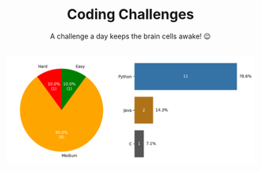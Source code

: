 <div align="center">
    <h1>Coding Challenges</h1>
    A challenge a day keeps the brain cells awake! 😉
</div>
<br>

![](src/output/metrics.png)
 